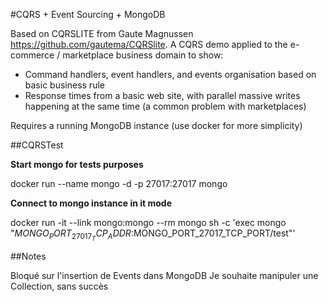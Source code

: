 #CQRS + Event Sourcing + MongoDB

Based on CQRSLITE from Gaute Magnussen https://github.com/gautema/CQRSlite.
A CQRS demo applied to the e-commerce / marketplace business domain to show:
* Command handlers, event handlers, and events organisation based on basic business rule
* Response times from a basic web site, with parallel massive writes happening at the same time (a common problem with marketplaces)

Requires a running MongoDB instance (use docker for more simplicity)

##CQRSTest

**Start mongo for tests purposes**

docker run --name mongo -d -p 27017:27017 mongo

**Connect to mongo instance in it mode**

docker run -it --link mongo:mongo --rm mongo sh -c 'exec mongo "$MONGO_PORT_27017_TCP_ADDR:$MONGO_PORT_27017_TCP_PORT/test"'

##Notes

Bloqué sur l'insertion de Events dans MongoDB
Je souhaite manipuler une Collection<IEvent>, sans succès